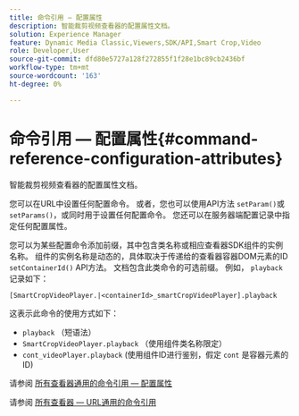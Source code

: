 ```yaml
---
title: 命令引用 — 配置属性
description: 智能裁剪视频查看器的配置属性文档。
solution: Experience Manager
feature: Dynamic Media Classic,Viewers,SDK/API,Smart Crop,Video
role: Developer,User
source-git-commit: dfd80e5727a128f272855f1f28e1bc89cb2436bf
workflow-type: tm+mt
source-wordcount: '163'
ht-degree: 0%

---
```


# 命令引用 — 配置属性{#command-reference-configuration-attributes}

智能裁剪视频查看器的配置属性文档。

您可以在URL中设置任何配置命令。 或者，您也可以使用API方法 `setParam()`或 `setParams()`，或同时用于设置任何配置命令。 您还可以在服务器端配置记录中指定任何配置属性。

您可以为某些配置命令添加前缀，其中包含类名称或相应查看器SDK组件的实例名称。 组件的实例名称是动态的，具体取决于传递给的查看器容器DOM元素的ID `setContainerId()` API方法。 文档包含此类命令的可选前缀。 例如， `playback` 记录如下：

```
[SmartCropVideoPlayer.|<containerId>_smartCropVideoPlayer].playback
```

这表示此命令的使用方式如下：

* `playback` （短语法）
* `SmartCropVideoPlayer.playback` （使用组件类名称限定）
* `cont_videoPlayer.playback` (使用组件ID进行鉴别，假定 `cont` 是容器元素的ID)

请参阅 [所有查看器通用的命令引用 — 配置属性](../../../r-html5-viewer-20-cmdref-configattrib/r-html5-viewer-20-cmdref-configattrib.md#concept-850e0f2c49b949deb7cfbfd330d329bd)

请参阅 [所有查看器 — URL通用的命令引用](../../../c-html5-viewer-20-cmdref-url/c-html5-viewer-20-cmdref-url.md#concept-9b337f349b7b406b8c33c7ee96b3e226)
